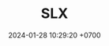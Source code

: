 ---
layout: rsl
permalink: /sun
categories: logos
date: 2024-01-28 10:29:20 +0700
title: SLX
tag: 
color: black
background: '#748DFF'
ICONSL: /assets/logos/SLX.png
titleSLR: STREAMERS LEAGUE REGLAMENTO



---